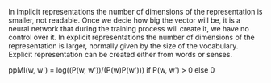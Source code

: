 In implicit representations the number of dimensions of the representation is smaller, not readable. Once we decie how big the vector will be, it is a neural network that during the training process will create it, we have no control over it.
In explicit representations the number of dimensions of the representation is larger, normally given by the size of the vocabulary.
Explicit representation can be created either from words or senses.


ppMI(w, w') = log((P(w, w'))/(P(w)P(w'))) if P(w, w') > 0 else 0